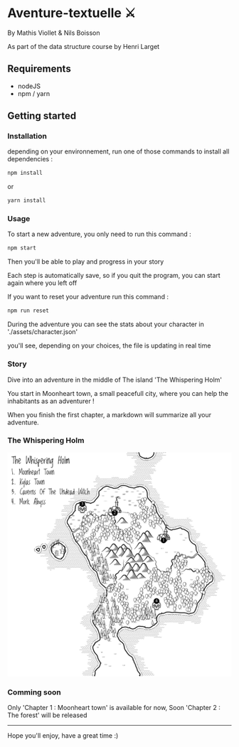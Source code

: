 # Aventure-textuelle ⚔
By Mathis Viollet & Nils Boisson

As part of the data structure course by Henri Larget

## Requirements 

- nodeJS
- npm / yarn

## Getting started

### Installation
depending on your environnement, run one of those commands to install all dependencies :

```bash
npm install
```
or
```bash
yarn install
```

### Usage

To start a new adventure, you only need to run this command :

```bash
npm start
```

Then you'll be able to play and progress in your story

Each step is automatically save, so if you quit the program, you can start again where you left off

If you want to reset your adventure run this command :

```bash
npm run reset
```

During the adventure you can see the stats about your character in './assets/character.json'

you'll see, depending on your choices, the file is updating in real time

### Story


Dive into an adventure in the middle of The island 'The Whispering Holm'

You start in Moonheart town, a small peacefull city, where you can help the inhabitants as an adventurer !

When you finish the first chapter, a markdown will summarize all your adventure.

### The Whispering Holm

![alt text](./assets/the_whispering_holm.png?raw=true)


### Comming soon

Only 'Chapter 1 : Moonheart town' is available for now,
Soon 'Chapter 2 : The forest' will be released

---

Hope you'll enjoy, have a great time :)